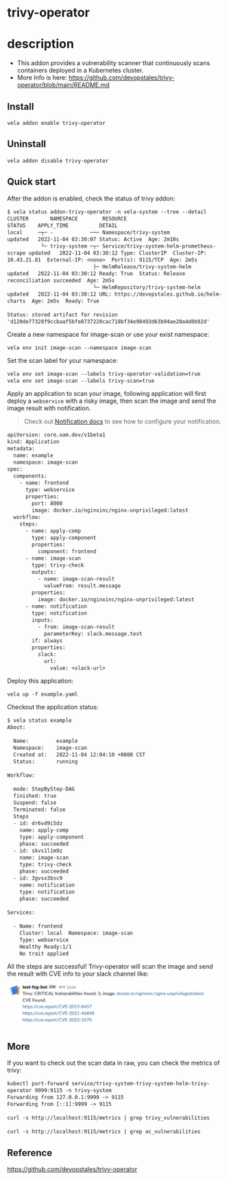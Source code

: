 # trivy-operator

# description
- This addon provides a vulnerability scanner that continuously scans containers deployed in a Kubernetes cluster.
- More Info is here: https://github.com/devopstales/trivy-operator/blob/main/README.md
    
## Install

```shell
vela addon enable trivy-operator
```

## Uninstall

```shell
vela addon disable trivy-operator
```

## Quick start

After the addon is enabled, check the status of trivy addon:

```shell
$ vela status addon-trivy-operator -n vela-system --tree --detail
CLUSTER       NAMESPACE        RESOURCE                                    STATUS    APPLY_TIME          DETAIL
local     ─┬─ -            ─── Namespace/trivy-system                      updated   2022-11-04 03:30:07 Status: Active  Age: 2m10s
           └─ trivy-system ─┬─ Service/trivy-system-helm-prometheus-scrape updated   2022-11-04 03:30:12 Type: ClusterIP  Cluster-IP: 10.43.21.81  External-IP: <none>  Port(s): 9115/TCP  Age: 2m5s
                            ├─ HelmRelease/trivy-system-helm               updated   2022-11-04 03:30:12 Ready: True  Status: Release reconciliation succeeded  Age: 2m5s
                            └─ HelmRepository/trivy-system-helm            updated   2022-11-04 03:30:12 URL: https://devopstales.github.io/helm-charts  Age: 2m5s  Ready: True
                                                                                                         Status: stored artifact for revision 'd120de77328f9ccbaaf5bfe8737220cac718bf34e98493d63b94ae20a4d0b92d'
```

Create a new namespace for image-scan or use your exist namespace:

```shell
vela env init image-scan --namespace image-scan
```

Set the scan label for your namespace:

```shell
vela env set image-scan --labels trivy-operator-validation=true
vela env set image-scan --labels trivy-scan=true
```

Apply an application to scan your image, following application will first deploy a `webservice` with a risky image, then scan the image and send the image result with notification.

> Check out [Notification docs](https://kubevela.io/docs/end-user/workflow/built-in-workflow-defs#notification) to see how to configure your notification.

```shell
apiVersion: core.oam.dev/v1beta1
kind: Application
metadata:
  name: example
  namespace: image-scan
spec:
  components:
    - name: frontend
      type: webservice
      properties:
        port: 8000
        image: docker.io/nginxinc/nginx-unprivileged:latest
  workflow:
    steps:
      - name: apply-comp
        type: apply-component
        properties:
          component: frontend
      - name: image-scan
        type: trivy-check
        outputs:
          - name: image-scan-result
            valueFrom: result.message
        properties:
          image: docker.io/nginxinc/nginx-unprivileged:latest
      - name: notification
        type: notification
        inputs:
          - from: image-scan-result
            parameterKey: slack.message.text
        if: always
        properties:
          slack:
            url:
              value: <slack-url>
```

Deploy this application:

```shell
vela up -f example.yaml
```

Checkout the application status:

```
$ vela status example
About:

  Name:      	example
  Namespace: 	image-scan
  Created at:	2022-11-04 12:04:10 +0800 CST
  Status:    	running

Workflow:

  mode: StepByStep-DAG
  finished: true
  Suspend: false
  Terminated: false
  Steps
  - id: dr6vd9i5dz
    name: apply-comp
    type: apply-component
    phase: succeeded
  - id: skvs1l1m9z
    name: image-scan
    type: trivy-check
    phase: succeeded
  - id: 3gvsx3bsc9
    name: notification
    type: notification
    phase: succeeded

Services:

  - Name: frontend
    Cluster: local  Namespace: image-scan
    Type: webservice
    Healthy Ready:1/1
    No trait applied
```

All the steps are successful! Trivy-operator will scan the image and send the result with CVE info to your slack channel like:

![](../../examples/trivy-operator/trivy.png)

## More

If you want to check out the scan data in raw, you can check the metrics of trivy:

```shell
kubectl port-forward service/trivy-system-trivy-system-helm-trivy-operator 9999:9115 -n trivy-system
Forwarding from 127.0.0.1:9999 -> 9115
Forwarding from [::1]:9999 -> 9115

curl -s http://localhost:9115/metrics | grep trivy_vulnerabilities

curl -s http://localhost:9115/metrics | grep ac_vulnerabilities 
```

## Reference

https://github.com/devopstales/trivy-operator
